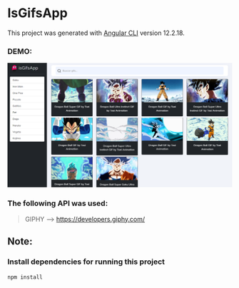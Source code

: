 # IsGifsApp
This project was generated with [Angular CLI](https://github.com/angular/angular-cli) version 12.2.18.

### DEMO: 

![Design preview for IsGifsApp](./desktop-preview.png)

### The following API was used:

> GIPHY --> https://developers.giphy.com/

## Note: 
### Install dependencies for running this project
```
npm install
```
